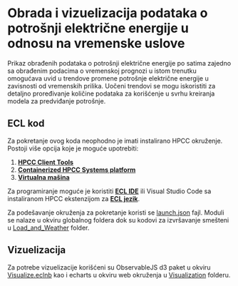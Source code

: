 # Obrada i vizuelizacija podataka o potrošnji električne energije u odnosu na vremenske uslove 
Prikaz obrađenih podataka o potrošnji električne energije po satima zajedno sa obrađenim podacima o vremenskoj prognozi u istom trenutku omogućava uvid u trendove promene potrošnje električne energije u zavisnosti od vremenskih prilika. Uočeni trendovi se mogu iskoristiti za detaljno proređivanje količine podataka za korišćenje u svrhu kreiranja modela za predviđanje potrošnje.

## ECL kod

Za pokretanje ovog koda neophodno je imati instalirano HPCC okruženje. Postoji više opcija koje je moguće upotrebiti:
1. [**HPCC Client Tools**](https://cdn.hpccsystems.com/install/docs/3_8_0_4rc_CE/HPCCClientTools.pdf)
2. [**Containerized HPCC Systems platform**](https://hpccsystems.com/running-hpcc-locally-with-helm/)
3. [**Virtualna mašina**](https://cdn.hpccsystems.com/install/docs/3_2_2_1/RunningHPCCinaVirtualMachine.pdf)

Za programiranje moguće je koristiti [**ECL IDE**](https://cdn.hpccsystems.com/releases/CE-Candidate-6.4.20/docs/TheECLIDEandHPCCClientTools-6.4.20-1.pdf) ili Visual Studio Code sa instaliranom HPCC ekstenzijom za [**ECL jezik**](https://marketplace.visualstudio.com/items?itemName=hpcc-systems.ecl).

Za podešavanje okruženja za pokretanje koristi se [launch.json](.vscode/launch.json) fajl.
Moduli se nalaze u okviru globalnog foldera dok su kodovi za izvršavanje smešteni u [Load_and_Weather](Load_and_Weather) folder.

## Vizuelizacija

Za potrebe vizuelizacije korišćeni su ObservableJS d3 paket u okviru [Visualize.eclnb](Load_and_Weather/Visualize.eclnb) kao i echarts u okviru web okruženja u [Visualization](Visualization) folderu.
